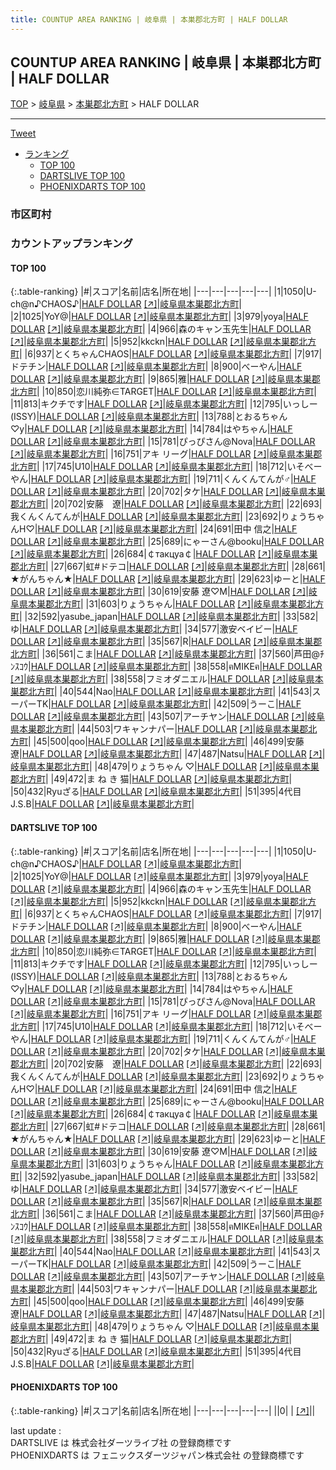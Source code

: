 ```yaml
---
title: COUNTUP AREA RANKING | 岐阜県 | 本巣郡北方町 | HALF DOLLAR
---
```

## COUNTUP AREA RANKING | 岐阜県 | 本巣郡北方町 | HALF DOLLAR

[TOP](/darts/rank/) > [岐阜県](/darts/rank/岐阜県/) > [本巣郡北方町](/darts/rank/岐阜県/本巣郡北方町/) > HALF DOLLAR

___

<a href="https://twitter.com/share?ref_src=twsrc%5Etfw" data-text="COUNTUP AREA RANKING | 岐阜県本巣郡北方町HALF DOLLAR" class="twitter-share-button" data-hashtags="DARTSLIVE,PHOENIXDARTS,darts,ダーツ" data-show-count="false">Tweet</a>

* [ランキング](#カウントアップランキング)
    * [TOP 100](#top-100)
    * [DARTSLIVE TOP 100](#dartslive-top-100)
    * [PHOENIXDARTS TOP 100](#phoenixdarts-top-100)

### 市区町村

<ul>

</ul>

### カウントアップランキング

#### TOP 100



{:.table-ranking}
|#|スコア|名前|店名|所在地|
|---|---|---|---|---|
|1|1050|<span class="rank-name-dl">U-ch@n♪CHAOS♪</span>|<a href="/darts/rank/shops/d69a03368e0ae639774c926eb736cb5a.html">HALF DOLLAR</a> <a href="https://search.dartslive.com/jp/shop/d69a03368e0ae639774c926eb736cb5a">[↗]</a>|<a href="/darts/rank/岐阜県/本巣郡北方町">岐阜県本巣郡北方町</a>|
|2|1025|<span class="rank-name-dl">YoY@</span>|<a href="/darts/rank/shops/d69a03368e0ae639774c926eb736cb5a.html">HALF DOLLAR</a> <a href="https://search.dartslive.com/jp/shop/d69a03368e0ae639774c926eb736cb5a">[↗]</a>|<a href="/darts/rank/岐阜県/本巣郡北方町">岐阜県本巣郡北方町</a>|
|3|979|<span class="rank-name-dl">yoya</span>|<a href="/darts/rank/shops/d69a03368e0ae639774c926eb736cb5a.html">HALF DOLLAR</a> <a href="https://search.dartslive.com/jp/shop/d69a03368e0ae639774c926eb736cb5a">[↗]</a>|<a href="/darts/rank/岐阜県/本巣郡北方町">岐阜県本巣郡北方町</a>|
|4|966|<span class="rank-name-dl">森のキャン玉先生</span>|<a href="/darts/rank/shops/d69a03368e0ae639774c926eb736cb5a.html">HALF DOLLAR</a> <a href="https://search.dartslive.com/jp/shop/d69a03368e0ae639774c926eb736cb5a">[↗]</a>|<a href="/darts/rank/岐阜県/本巣郡北方町">岐阜県本巣郡北方町</a>|
|5|952|<span class="rank-name-dl">kkckn</span>|<a href="/darts/rank/shops/d69a03368e0ae639774c926eb736cb5a.html">HALF DOLLAR</a> <a href="https://search.dartslive.com/jp/shop/d69a03368e0ae639774c926eb736cb5a">[↗]</a>|<a href="/darts/rank/岐阜県/本巣郡北方町">岐阜県本巣郡北方町</a>|
|6|937|<span class="rank-name-dl">とくちゃんCHAOS</span>|<a href="/darts/rank/shops/d69a03368e0ae639774c926eb736cb5a.html">HALF DOLLAR</a> <a href="https://search.dartslive.com/jp/shop/d69a03368e0ae639774c926eb736cb5a">[↗]</a>|<a href="/darts/rank/岐阜県/本巣郡北方町">岐阜県本巣郡北方町</a>|
|7|917|<span class="rank-name-dl">ドテチン</span>|<a href="/darts/rank/shops/d69a03368e0ae639774c926eb736cb5a.html">HALF DOLLAR</a> <a href="https://search.dartslive.com/jp/shop/d69a03368e0ae639774c926eb736cb5a">[↗]</a>|<a href="/darts/rank/岐阜県/本巣郡北方町">岐阜県本巣郡北方町</a>|
|8|900|<span class="rank-name-dl">べーやん</span>|<a href="/darts/rank/shops/d69a03368e0ae639774c926eb736cb5a.html">HALF DOLLAR</a> <a href="https://search.dartslive.com/jp/shop/d69a03368e0ae639774c926eb736cb5a">[↗]</a>|<a href="/darts/rank/岐阜県/本巣郡北方町">岐阜県本巣郡北方町</a>|
|9|865|<span class="rank-name-dl">雅</span>|<a href="/darts/rank/shops/d69a03368e0ae639774c926eb736cb5a.html">HALF DOLLAR</a> <a href="https://search.dartslive.com/jp/shop/d69a03368e0ae639774c926eb736cb5a">[↗]</a>|<a href="/darts/rank/岐阜県/本巣郡北方町">岐阜県本巣郡北方町</a>|
|10|850|<span class="rank-name-dl">恋川純弥∈TARGET</span>|<a href="/darts/rank/shops/d69a03368e0ae639774c926eb736cb5a.html">HALF DOLLAR</a> <a href="https://search.dartslive.com/jp/shop/d69a03368e0ae639774c926eb736cb5a">[↗]</a>|<a href="/darts/rank/岐阜県/本巣郡北方町">岐阜県本巣郡北方町</a>|
|11|813|<span class="rank-name-dl">キクチです</span>|<a href="/darts/rank/shops/d69a03368e0ae639774c926eb736cb5a.html">HALF DOLLAR</a> <a href="https://search.dartslive.com/jp/shop/d69a03368e0ae639774c926eb736cb5a">[↗]</a>|<a href="/darts/rank/岐阜県/本巣郡北方町">岐阜県本巣郡北方町</a>|
|12|795|<span class="rank-name-dl">いっしー(ISSY)</span>|<a href="/darts/rank/shops/d69a03368e0ae639774c926eb736cb5a.html">HALF DOLLAR</a> <a href="https://search.dartslive.com/jp/shop/d69a03368e0ae639774c926eb736cb5a">[↗]</a>|<a href="/darts/rank/岐阜県/本巣郡北方町">岐阜県本巣郡北方町</a>|
|13|788|<span class="rank-name-dl">とおるちゃん♡y</span>|<a href="/darts/rank/shops/d69a03368e0ae639774c926eb736cb5a.html">HALF DOLLAR</a> <a href="https://search.dartslive.com/jp/shop/d69a03368e0ae639774c926eb736cb5a">[↗]</a>|<a href="/darts/rank/岐阜県/本巣郡北方町">岐阜県本巣郡北方町</a>|
|14|784|<span class="rank-name-dl">はやちゃん</span>|<a href="/darts/rank/shops/d69a03368e0ae639774c926eb736cb5a.html">HALF DOLLAR</a> <a href="https://search.dartslive.com/jp/shop/d69a03368e0ae639774c926eb736cb5a">[↗]</a>|<a href="/darts/rank/岐阜県/本巣郡北方町">岐阜県本巣郡北方町</a>|
|15|781|<span class="rank-name-dl">ぴっぴさん@Nova</span>|<a href="/darts/rank/shops/d69a03368e0ae639774c926eb736cb5a.html">HALF DOLLAR</a> <a href="https://search.dartslive.com/jp/shop/d69a03368e0ae639774c926eb736cb5a">[↗]</a>|<a href="/darts/rank/岐阜県/本巣郡北方町">岐阜県本巣郡北方町</a>|
|16|751|<span class="rank-name-dl">アキ リーグ</span>|<a href="/darts/rank/shops/d69a03368e0ae639774c926eb736cb5a.html">HALF DOLLAR</a> <a href="https://search.dartslive.com/jp/shop/d69a03368e0ae639774c926eb736cb5a">[↗]</a>|<a href="/darts/rank/岐阜県/本巣郡北方町">岐阜県本巣郡北方町</a>|
|17|745|<span class="rank-name-dl">U10</span>|<a href="/darts/rank/shops/d69a03368e0ae639774c926eb736cb5a.html">HALF DOLLAR</a> <a href="https://search.dartslive.com/jp/shop/d69a03368e0ae639774c926eb736cb5a">[↗]</a>|<a href="/darts/rank/岐阜県/本巣郡北方町">岐阜県本巣郡北方町</a>|
|18|712|<span class="rank-name-dl">いそべーやん</span>|<a href="/darts/rank/shops/d69a03368e0ae639774c926eb736cb5a.html">HALF DOLLAR</a> <a href="https://search.dartslive.com/jp/shop/d69a03368e0ae639774c926eb736cb5a">[↗]</a>|<a href="/darts/rank/岐阜県/本巣郡北方町">岐阜県本巣郡北方町</a>|
|19|711|<span class="rank-name-dl">くんくんてんが♂</span>|<a href="/darts/rank/shops/d69a03368e0ae639774c926eb736cb5a.html">HALF DOLLAR</a> <a href="https://search.dartslive.com/jp/shop/d69a03368e0ae639774c926eb736cb5a">[↗]</a>|<a href="/darts/rank/岐阜県/本巣郡北方町">岐阜県本巣郡北方町</a>|
|20|702|<span class="rank-name-dl">タケ</span>|<a href="/darts/rank/shops/d69a03368e0ae639774c926eb736cb5a.html">HALF DOLLAR</a> <a href="https://search.dartslive.com/jp/shop/d69a03368e0ae639774c926eb736cb5a">[↗]</a>|<a href="/darts/rank/岐阜県/本巣郡北方町">岐阜県本巣郡北方町</a>|
|20|702|<span class="rank-name-dl">安藤　遼</span>|<a href="/darts/rank/shops/d69a03368e0ae639774c926eb736cb5a.html">HALF DOLLAR</a> <a href="https://search.dartslive.com/jp/shop/d69a03368e0ae639774c926eb736cb5a">[↗]</a>|<a href="/darts/rank/岐阜県/本巣郡北方町">岐阜県本巣郡北方町</a>|
|22|693|<span class="rank-name-dl">我くんくんてんが</span>|<a href="/darts/rank/shops/d69a03368e0ae639774c926eb736cb5a.html">HALF DOLLAR</a> <a href="https://search.dartslive.com/jp/shop/d69a03368e0ae639774c926eb736cb5a">[↗]</a>|<a href="/darts/rank/岐阜県/本巣郡北方町">岐阜県本巣郡北方町</a>|
|23|692|<span class="rank-name-dl">りょうちゃんH♡</span>|<a href="/darts/rank/shops/d69a03368e0ae639774c926eb736cb5a.html">HALF DOLLAR</a> <a href="https://search.dartslive.com/jp/shop/d69a03368e0ae639774c926eb736cb5a">[↗]</a>|<a href="/darts/rank/岐阜県/本巣郡北方町">岐阜県本巣郡北方町</a>|
|24|691|<span class="rank-name-dl">田中 信之</span>|<a href="/darts/rank/shops/d69a03368e0ae639774c926eb736cb5a.html">HALF DOLLAR</a> <a href="https://search.dartslive.com/jp/shop/d69a03368e0ae639774c926eb736cb5a">[↗]</a>|<a href="/darts/rank/岐阜県/本巣郡北方町">岐阜県本巣郡北方町</a>|
|25|689|<span class="rank-name-dl">にゃーさん@booku</span>|<a href="/darts/rank/shops/d69a03368e0ae639774c926eb736cb5a.html">HALF DOLLAR</a> <a href="https://search.dartslive.com/jp/shop/d69a03368e0ae639774c926eb736cb5a">[↗]</a>|<a href="/darts/rank/岐阜県/本巣郡北方町">岐阜県本巣郡北方町</a>|
|26|684|<span class="rank-name-dl">￠такцуа￠</span>|<a href="/darts/rank/shops/d69a03368e0ae639774c926eb736cb5a.html">HALF DOLLAR</a> <a href="https://search.dartslive.com/jp/shop/d69a03368e0ae639774c926eb736cb5a">[↗]</a>|<a href="/darts/rank/岐阜県/本巣郡北方町">岐阜県本巣郡北方町</a>|
|27|667|<span class="rank-name-dl">虹#ドテコ</span>|<a href="/darts/rank/shops/d69a03368e0ae639774c926eb736cb5a.html">HALF DOLLAR</a> <a href="https://search.dartslive.com/jp/shop/d69a03368e0ae639774c926eb736cb5a">[↗]</a>|<a href="/darts/rank/岐阜県/本巣郡北方町">岐阜県本巣郡北方町</a>|
|28|661|<span class="rank-name-dl">★がんちゃん★</span>|<a href="/darts/rank/shops/d69a03368e0ae639774c926eb736cb5a.html">HALF DOLLAR</a> <a href="https://search.dartslive.com/jp/shop/d69a03368e0ae639774c926eb736cb5a">[↗]</a>|<a href="/darts/rank/岐阜県/本巣郡北方町">岐阜県本巣郡北方町</a>|
|29|623|<span class="rank-name-dl">ゆーと</span>|<a href="/darts/rank/shops/d69a03368e0ae639774c926eb736cb5a.html">HALF DOLLAR</a> <a href="https://search.dartslive.com/jp/shop/d69a03368e0ae639774c926eb736cb5a">[↗]</a>|<a href="/darts/rank/岐阜県/本巣郡北方町">岐阜県本巣郡北方町</a>|
|30|619|<span class="rank-name-dl">安藤 遼♡M</span>|<a href="/darts/rank/shops/d69a03368e0ae639774c926eb736cb5a.html">HALF DOLLAR</a> <a href="https://search.dartslive.com/jp/shop/d69a03368e0ae639774c926eb736cb5a">[↗]</a>|<a href="/darts/rank/岐阜県/本巣郡北方町">岐阜県本巣郡北方町</a>|
|31|603|<span class="rank-name-dl">りょうちゃん</span>|<a href="/darts/rank/shops/d69a03368e0ae639774c926eb736cb5a.html">HALF DOLLAR</a> <a href="https://search.dartslive.com/jp/shop/d69a03368e0ae639774c926eb736cb5a">[↗]</a>|<a href="/darts/rank/岐阜県/本巣郡北方町">岐阜県本巣郡北方町</a>|
|32|592|<span class="rank-name-dl">yasube_japan</span>|<a href="/darts/rank/shops/d69a03368e0ae639774c926eb736cb5a.html">HALF DOLLAR</a> <a href="https://search.dartslive.com/jp/shop/d69a03368e0ae639774c926eb736cb5a">[↗]</a>|<a href="/darts/rank/岐阜県/本巣郡北方町">岐阜県本巣郡北方町</a>|
|33|582|<span class="rank-name-dl">ゆ</span>|<a href="/darts/rank/shops/d69a03368e0ae639774c926eb736cb5a.html">HALF DOLLAR</a> <a href="https://search.dartslive.com/jp/shop/d69a03368e0ae639774c926eb736cb5a">[↗]</a>|<a href="/darts/rank/岐阜県/本巣郡北方町">岐阜県本巣郡北方町</a>|
|34|577|<span class="rank-name-dl">激安ベイビー</span>|<a href="/darts/rank/shops/d69a03368e0ae639774c926eb736cb5a.html">HALF DOLLAR</a> <a href="https://search.dartslive.com/jp/shop/d69a03368e0ae639774c926eb736cb5a">[↗]</a>|<a href="/darts/rank/岐阜県/本巣郡北方町">岐阜県本巣郡北方町</a>|
|35|567|<span class="rank-name-dl">R</span>|<a href="/darts/rank/shops/d69a03368e0ae639774c926eb736cb5a.html">HALF DOLLAR</a> <a href="https://search.dartslive.com/jp/shop/d69a03368e0ae639774c926eb736cb5a">[↗]</a>|<a href="/darts/rank/岐阜県/本巣郡北方町">岐阜県本巣郡北方町</a>|
|36|561|<span class="rank-name-dl">こま</span>|<a href="/darts/rank/shops/d69a03368e0ae639774c926eb736cb5a.html">HALF DOLLAR</a> <a href="https://search.dartslive.com/jp/shop/d69a03368e0ae639774c926eb736cb5a">[↗]</a>|<a href="/darts/rank/岐阜県/本巣郡北方町">岐阜県本巣郡北方町</a>|
|37|560|<span class="rank-name-dl">芦田@ﾁﾝｽｺｳ</span>|<a href="/darts/rank/shops/d69a03368e0ae639774c926eb736cb5a.html">HALF DOLLAR</a> <a href="https://search.dartslive.com/jp/shop/d69a03368e0ae639774c926eb736cb5a">[↗]</a>|<a href="/darts/rank/岐阜県/本巣郡北方町">岐阜県本巣郡北方町</a>|
|38|558|<span class="rank-name-dl">ฅMIKEฅ</span>|<a href="/darts/rank/shops/d69a03368e0ae639774c926eb736cb5a.html">HALF DOLLAR</a> <a href="https://search.dartslive.com/jp/shop/d69a03368e0ae639774c926eb736cb5a">[↗]</a>|<a href="/darts/rank/岐阜県/本巣郡北方町">岐阜県本巣郡北方町</a>|
|38|558|<span class="rank-name-dl">フミオダニエル</span>|<a href="/darts/rank/shops/d69a03368e0ae639774c926eb736cb5a.html">HALF DOLLAR</a> <a href="https://search.dartslive.com/jp/shop/d69a03368e0ae639774c926eb736cb5a">[↗]</a>|<a href="/darts/rank/岐阜県/本巣郡北方町">岐阜県本巣郡北方町</a>|
|40|544|<span class="rank-name-dl">Nao</span>|<a href="/darts/rank/shops/d69a03368e0ae639774c926eb736cb5a.html">HALF DOLLAR</a> <a href="https://search.dartslive.com/jp/shop/d69a03368e0ae639774c926eb736cb5a">[↗]</a>|<a href="/darts/rank/岐阜県/本巣郡北方町">岐阜県本巣郡北方町</a>|
|41|543|<span class="rank-name-dl">スーパーTK</span>|<a href="/darts/rank/shops/d69a03368e0ae639774c926eb736cb5a.html">HALF DOLLAR</a> <a href="https://search.dartslive.com/jp/shop/d69a03368e0ae639774c926eb736cb5a">[↗]</a>|<a href="/darts/rank/岐阜県/本巣郡北方町">岐阜県本巣郡北方町</a>|
|42|509|<span class="rank-name-dl">うーこ</span>|<a href="/darts/rank/shops/d69a03368e0ae639774c926eb736cb5a.html">HALF DOLLAR</a> <a href="https://search.dartslive.com/jp/shop/d69a03368e0ae639774c926eb736cb5a">[↗]</a>|<a href="/darts/rank/岐阜県/本巣郡北方町">岐阜県本巣郡北方町</a>|
|43|507|<span class="rank-name-dl">アーチヤン</span>|<a href="/darts/rank/shops/d69a03368e0ae639774c926eb736cb5a.html">HALF DOLLAR</a> <a href="https://search.dartslive.com/jp/shop/d69a03368e0ae639774c926eb736cb5a">[↗]</a>|<a href="/darts/rank/岐阜県/本巣郡北方町">岐阜県本巣郡北方町</a>|
|44|503|<span class="rank-name-dl">ワキャンナパー</span>|<a href="/darts/rank/shops/d69a03368e0ae639774c926eb736cb5a.html">HALF DOLLAR</a> <a href="https://search.dartslive.com/jp/shop/d69a03368e0ae639774c926eb736cb5a">[↗]</a>|<a href="/darts/rank/岐阜県/本巣郡北方町">岐阜県本巣郡北方町</a>|
|45|500|<span class="rank-name-dl">qoo</span>|<a href="/darts/rank/shops/d69a03368e0ae639774c926eb736cb5a.html">HALF DOLLAR</a> <a href="https://search.dartslive.com/jp/shop/d69a03368e0ae639774c926eb736cb5a">[↗]</a>|<a href="/darts/rank/岐阜県/本巣郡北方町">岐阜県本巣郡北方町</a>|
|46|499|<span class="rank-name-dl">安藤 遼</span>|<a href="/darts/rank/shops/d69a03368e0ae639774c926eb736cb5a.html">HALF DOLLAR</a> <a href="https://search.dartslive.com/jp/shop/d69a03368e0ae639774c926eb736cb5a">[↗]</a>|<a href="/darts/rank/岐阜県/本巣郡北方町">岐阜県本巣郡北方町</a>|
|47|487|<span class="rank-name-dl">Natsu</span>|<a href="/darts/rank/shops/d69a03368e0ae639774c926eb736cb5a.html">HALF DOLLAR</a> <a href="https://search.dartslive.com/jp/shop/d69a03368e0ae639774c926eb736cb5a">[↗]</a>|<a href="/darts/rank/岐阜県/本巣郡北方町">岐阜県本巣郡北方町</a>|
|48|479|<span class="rank-name-dl">りょうちゃん ♡</span>|<a href="/darts/rank/shops/d69a03368e0ae639774c926eb736cb5a.html">HALF DOLLAR</a> <a href="https://search.dartslive.com/jp/shop/d69a03368e0ae639774c926eb736cb5a">[↗]</a>|<a href="/darts/rank/岐阜県/本巣郡北方町">岐阜県本巣郡北方町</a>|
|49|472|<span class="rank-name-dl">ま ね き 猫</span>|<a href="/darts/rank/shops/d69a03368e0ae639774c926eb736cb5a.html">HALF DOLLAR</a> <a href="https://search.dartslive.com/jp/shop/d69a03368e0ae639774c926eb736cb5a">[↗]</a>|<a href="/darts/rank/岐阜県/本巣郡北方町">岐阜県本巣郡北方町</a>|
|50|432|<span class="rank-name-dl">Ryuざる</span>|<a href="/darts/rank/shops/d69a03368e0ae639774c926eb736cb5a.html">HALF DOLLAR</a> <a href="https://search.dartslive.com/jp/shop/d69a03368e0ae639774c926eb736cb5a">[↗]</a>|<a href="/darts/rank/岐阜県/本巣郡北方町">岐阜県本巣郡北方町</a>|
|51|395|<span class="rank-name-dl">4代目J.S.B</span>|<a href="/darts/rank/shops/d69a03368e0ae639774c926eb736cb5a.html">HALF DOLLAR</a> <a href="https://search.dartslive.com/jp/shop/d69a03368e0ae639774c926eb736cb5a">[↗]</a>|<a href="/darts/rank/岐阜県/本巣郡北方町">岐阜県本巣郡北方町</a>|


#### DARTSLIVE TOP 100



{:.table-ranking}
|#|スコア|名前|店名|所在地|
|---|---|---|---|---|
|1|1050|<span class="rank-name-dl">U-ch@n♪CHAOS♪</span>|<a href="/darts/rank/shops/d69a03368e0ae639774c926eb736cb5a.html">HALF DOLLAR</a> <a href="https://search.dartslive.com/jp/shop/d69a03368e0ae639774c926eb736cb5a">[↗]</a>|<a href="/darts/rank/岐阜県/本巣郡北方町">岐阜県本巣郡北方町</a>|
|2|1025|<span class="rank-name-dl">YoY@</span>|<a href="/darts/rank/shops/d69a03368e0ae639774c926eb736cb5a.html">HALF DOLLAR</a> <a href="https://search.dartslive.com/jp/shop/d69a03368e0ae639774c926eb736cb5a">[↗]</a>|<a href="/darts/rank/岐阜県/本巣郡北方町">岐阜県本巣郡北方町</a>|
|3|979|<span class="rank-name-dl">yoya</span>|<a href="/darts/rank/shops/d69a03368e0ae639774c926eb736cb5a.html">HALF DOLLAR</a> <a href="https://search.dartslive.com/jp/shop/d69a03368e0ae639774c926eb736cb5a">[↗]</a>|<a href="/darts/rank/岐阜県/本巣郡北方町">岐阜県本巣郡北方町</a>|
|4|966|<span class="rank-name-dl">森のキャン玉先生</span>|<a href="/darts/rank/shops/d69a03368e0ae639774c926eb736cb5a.html">HALF DOLLAR</a> <a href="https://search.dartslive.com/jp/shop/d69a03368e0ae639774c926eb736cb5a">[↗]</a>|<a href="/darts/rank/岐阜県/本巣郡北方町">岐阜県本巣郡北方町</a>|
|5|952|<span class="rank-name-dl">kkckn</span>|<a href="/darts/rank/shops/d69a03368e0ae639774c926eb736cb5a.html">HALF DOLLAR</a> <a href="https://search.dartslive.com/jp/shop/d69a03368e0ae639774c926eb736cb5a">[↗]</a>|<a href="/darts/rank/岐阜県/本巣郡北方町">岐阜県本巣郡北方町</a>|
|6|937|<span class="rank-name-dl">とくちゃんCHAOS</span>|<a href="/darts/rank/shops/d69a03368e0ae639774c926eb736cb5a.html">HALF DOLLAR</a> <a href="https://search.dartslive.com/jp/shop/d69a03368e0ae639774c926eb736cb5a">[↗]</a>|<a href="/darts/rank/岐阜県/本巣郡北方町">岐阜県本巣郡北方町</a>|
|7|917|<span class="rank-name-dl">ドテチン</span>|<a href="/darts/rank/shops/d69a03368e0ae639774c926eb736cb5a.html">HALF DOLLAR</a> <a href="https://search.dartslive.com/jp/shop/d69a03368e0ae639774c926eb736cb5a">[↗]</a>|<a href="/darts/rank/岐阜県/本巣郡北方町">岐阜県本巣郡北方町</a>|
|8|900|<span class="rank-name-dl">べーやん</span>|<a href="/darts/rank/shops/d69a03368e0ae639774c926eb736cb5a.html">HALF DOLLAR</a> <a href="https://search.dartslive.com/jp/shop/d69a03368e0ae639774c926eb736cb5a">[↗]</a>|<a href="/darts/rank/岐阜県/本巣郡北方町">岐阜県本巣郡北方町</a>|
|9|865|<span class="rank-name-dl">雅</span>|<a href="/darts/rank/shops/d69a03368e0ae639774c926eb736cb5a.html">HALF DOLLAR</a> <a href="https://search.dartslive.com/jp/shop/d69a03368e0ae639774c926eb736cb5a">[↗]</a>|<a href="/darts/rank/岐阜県/本巣郡北方町">岐阜県本巣郡北方町</a>|
|10|850|<span class="rank-name-dl">恋川純弥∈TARGET</span>|<a href="/darts/rank/shops/d69a03368e0ae639774c926eb736cb5a.html">HALF DOLLAR</a> <a href="https://search.dartslive.com/jp/shop/d69a03368e0ae639774c926eb736cb5a">[↗]</a>|<a href="/darts/rank/岐阜県/本巣郡北方町">岐阜県本巣郡北方町</a>|
|11|813|<span class="rank-name-dl">キクチです</span>|<a href="/darts/rank/shops/d69a03368e0ae639774c926eb736cb5a.html">HALF DOLLAR</a> <a href="https://search.dartslive.com/jp/shop/d69a03368e0ae639774c926eb736cb5a">[↗]</a>|<a href="/darts/rank/岐阜県/本巣郡北方町">岐阜県本巣郡北方町</a>|
|12|795|<span class="rank-name-dl">いっしー(ISSY)</span>|<a href="/darts/rank/shops/d69a03368e0ae639774c926eb736cb5a.html">HALF DOLLAR</a> <a href="https://search.dartslive.com/jp/shop/d69a03368e0ae639774c926eb736cb5a">[↗]</a>|<a href="/darts/rank/岐阜県/本巣郡北方町">岐阜県本巣郡北方町</a>|
|13|788|<span class="rank-name-dl">とおるちゃん♡y</span>|<a href="/darts/rank/shops/d69a03368e0ae639774c926eb736cb5a.html">HALF DOLLAR</a> <a href="https://search.dartslive.com/jp/shop/d69a03368e0ae639774c926eb736cb5a">[↗]</a>|<a href="/darts/rank/岐阜県/本巣郡北方町">岐阜県本巣郡北方町</a>|
|14|784|<span class="rank-name-dl">はやちゃん</span>|<a href="/darts/rank/shops/d69a03368e0ae639774c926eb736cb5a.html">HALF DOLLAR</a> <a href="https://search.dartslive.com/jp/shop/d69a03368e0ae639774c926eb736cb5a">[↗]</a>|<a href="/darts/rank/岐阜県/本巣郡北方町">岐阜県本巣郡北方町</a>|
|15|781|<span class="rank-name-dl">ぴっぴさん@Nova</span>|<a href="/darts/rank/shops/d69a03368e0ae639774c926eb736cb5a.html">HALF DOLLAR</a> <a href="https://search.dartslive.com/jp/shop/d69a03368e0ae639774c926eb736cb5a">[↗]</a>|<a href="/darts/rank/岐阜県/本巣郡北方町">岐阜県本巣郡北方町</a>|
|16|751|<span class="rank-name-dl">アキ リーグ</span>|<a href="/darts/rank/shops/d69a03368e0ae639774c926eb736cb5a.html">HALF DOLLAR</a> <a href="https://search.dartslive.com/jp/shop/d69a03368e0ae639774c926eb736cb5a">[↗]</a>|<a href="/darts/rank/岐阜県/本巣郡北方町">岐阜県本巣郡北方町</a>|
|17|745|<span class="rank-name-dl">U10</span>|<a href="/darts/rank/shops/d69a03368e0ae639774c926eb736cb5a.html">HALF DOLLAR</a> <a href="https://search.dartslive.com/jp/shop/d69a03368e0ae639774c926eb736cb5a">[↗]</a>|<a href="/darts/rank/岐阜県/本巣郡北方町">岐阜県本巣郡北方町</a>|
|18|712|<span class="rank-name-dl">いそべーやん</span>|<a href="/darts/rank/shops/d69a03368e0ae639774c926eb736cb5a.html">HALF DOLLAR</a> <a href="https://search.dartslive.com/jp/shop/d69a03368e0ae639774c926eb736cb5a">[↗]</a>|<a href="/darts/rank/岐阜県/本巣郡北方町">岐阜県本巣郡北方町</a>|
|19|711|<span class="rank-name-dl">くんくんてんが♂</span>|<a href="/darts/rank/shops/d69a03368e0ae639774c926eb736cb5a.html">HALF DOLLAR</a> <a href="https://search.dartslive.com/jp/shop/d69a03368e0ae639774c926eb736cb5a">[↗]</a>|<a href="/darts/rank/岐阜県/本巣郡北方町">岐阜県本巣郡北方町</a>|
|20|702|<span class="rank-name-dl">タケ</span>|<a href="/darts/rank/shops/d69a03368e0ae639774c926eb736cb5a.html">HALF DOLLAR</a> <a href="https://search.dartslive.com/jp/shop/d69a03368e0ae639774c926eb736cb5a">[↗]</a>|<a href="/darts/rank/岐阜県/本巣郡北方町">岐阜県本巣郡北方町</a>|
|20|702|<span class="rank-name-dl">安藤　遼</span>|<a href="/darts/rank/shops/d69a03368e0ae639774c926eb736cb5a.html">HALF DOLLAR</a> <a href="https://search.dartslive.com/jp/shop/d69a03368e0ae639774c926eb736cb5a">[↗]</a>|<a href="/darts/rank/岐阜県/本巣郡北方町">岐阜県本巣郡北方町</a>|
|22|693|<span class="rank-name-dl">我くんくんてんが</span>|<a href="/darts/rank/shops/d69a03368e0ae639774c926eb736cb5a.html">HALF DOLLAR</a> <a href="https://search.dartslive.com/jp/shop/d69a03368e0ae639774c926eb736cb5a">[↗]</a>|<a href="/darts/rank/岐阜県/本巣郡北方町">岐阜県本巣郡北方町</a>|
|23|692|<span class="rank-name-dl">りょうちゃんH♡</span>|<a href="/darts/rank/shops/d69a03368e0ae639774c926eb736cb5a.html">HALF DOLLAR</a> <a href="https://search.dartslive.com/jp/shop/d69a03368e0ae639774c926eb736cb5a">[↗]</a>|<a href="/darts/rank/岐阜県/本巣郡北方町">岐阜県本巣郡北方町</a>|
|24|691|<span class="rank-name-dl">田中 信之</span>|<a href="/darts/rank/shops/d69a03368e0ae639774c926eb736cb5a.html">HALF DOLLAR</a> <a href="https://search.dartslive.com/jp/shop/d69a03368e0ae639774c926eb736cb5a">[↗]</a>|<a href="/darts/rank/岐阜県/本巣郡北方町">岐阜県本巣郡北方町</a>|
|25|689|<span class="rank-name-dl">にゃーさん@booku</span>|<a href="/darts/rank/shops/d69a03368e0ae639774c926eb736cb5a.html">HALF DOLLAR</a> <a href="https://search.dartslive.com/jp/shop/d69a03368e0ae639774c926eb736cb5a">[↗]</a>|<a href="/darts/rank/岐阜県/本巣郡北方町">岐阜県本巣郡北方町</a>|
|26|684|<span class="rank-name-dl">￠такцуа￠</span>|<a href="/darts/rank/shops/d69a03368e0ae639774c926eb736cb5a.html">HALF DOLLAR</a> <a href="https://search.dartslive.com/jp/shop/d69a03368e0ae639774c926eb736cb5a">[↗]</a>|<a href="/darts/rank/岐阜県/本巣郡北方町">岐阜県本巣郡北方町</a>|
|27|667|<span class="rank-name-dl">虹#ドテコ</span>|<a href="/darts/rank/shops/d69a03368e0ae639774c926eb736cb5a.html">HALF DOLLAR</a> <a href="https://search.dartslive.com/jp/shop/d69a03368e0ae639774c926eb736cb5a">[↗]</a>|<a href="/darts/rank/岐阜県/本巣郡北方町">岐阜県本巣郡北方町</a>|
|28|661|<span class="rank-name-dl">★がんちゃん★</span>|<a href="/darts/rank/shops/d69a03368e0ae639774c926eb736cb5a.html">HALF DOLLAR</a> <a href="https://search.dartslive.com/jp/shop/d69a03368e0ae639774c926eb736cb5a">[↗]</a>|<a href="/darts/rank/岐阜県/本巣郡北方町">岐阜県本巣郡北方町</a>|
|29|623|<span class="rank-name-dl">ゆーと</span>|<a href="/darts/rank/shops/d69a03368e0ae639774c926eb736cb5a.html">HALF DOLLAR</a> <a href="https://search.dartslive.com/jp/shop/d69a03368e0ae639774c926eb736cb5a">[↗]</a>|<a href="/darts/rank/岐阜県/本巣郡北方町">岐阜県本巣郡北方町</a>|
|30|619|<span class="rank-name-dl">安藤 遼♡M</span>|<a href="/darts/rank/shops/d69a03368e0ae639774c926eb736cb5a.html">HALF DOLLAR</a> <a href="https://search.dartslive.com/jp/shop/d69a03368e0ae639774c926eb736cb5a">[↗]</a>|<a href="/darts/rank/岐阜県/本巣郡北方町">岐阜県本巣郡北方町</a>|
|31|603|<span class="rank-name-dl">りょうちゃん</span>|<a href="/darts/rank/shops/d69a03368e0ae639774c926eb736cb5a.html">HALF DOLLAR</a> <a href="https://search.dartslive.com/jp/shop/d69a03368e0ae639774c926eb736cb5a">[↗]</a>|<a href="/darts/rank/岐阜県/本巣郡北方町">岐阜県本巣郡北方町</a>|
|32|592|<span class="rank-name-dl">yasube_japan</span>|<a href="/darts/rank/shops/d69a03368e0ae639774c926eb736cb5a.html">HALF DOLLAR</a> <a href="https://search.dartslive.com/jp/shop/d69a03368e0ae639774c926eb736cb5a">[↗]</a>|<a href="/darts/rank/岐阜県/本巣郡北方町">岐阜県本巣郡北方町</a>|
|33|582|<span class="rank-name-dl">ゆ</span>|<a href="/darts/rank/shops/d69a03368e0ae639774c926eb736cb5a.html">HALF DOLLAR</a> <a href="https://search.dartslive.com/jp/shop/d69a03368e0ae639774c926eb736cb5a">[↗]</a>|<a href="/darts/rank/岐阜県/本巣郡北方町">岐阜県本巣郡北方町</a>|
|34|577|<span class="rank-name-dl">激安ベイビー</span>|<a href="/darts/rank/shops/d69a03368e0ae639774c926eb736cb5a.html">HALF DOLLAR</a> <a href="https://search.dartslive.com/jp/shop/d69a03368e0ae639774c926eb736cb5a">[↗]</a>|<a href="/darts/rank/岐阜県/本巣郡北方町">岐阜県本巣郡北方町</a>|
|35|567|<span class="rank-name-dl">R</span>|<a href="/darts/rank/shops/d69a03368e0ae639774c926eb736cb5a.html">HALF DOLLAR</a> <a href="https://search.dartslive.com/jp/shop/d69a03368e0ae639774c926eb736cb5a">[↗]</a>|<a href="/darts/rank/岐阜県/本巣郡北方町">岐阜県本巣郡北方町</a>|
|36|561|<span class="rank-name-dl">こま</span>|<a href="/darts/rank/shops/d69a03368e0ae639774c926eb736cb5a.html">HALF DOLLAR</a> <a href="https://search.dartslive.com/jp/shop/d69a03368e0ae639774c926eb736cb5a">[↗]</a>|<a href="/darts/rank/岐阜県/本巣郡北方町">岐阜県本巣郡北方町</a>|
|37|560|<span class="rank-name-dl">芦田@ﾁﾝｽｺｳ</span>|<a href="/darts/rank/shops/d69a03368e0ae639774c926eb736cb5a.html">HALF DOLLAR</a> <a href="https://search.dartslive.com/jp/shop/d69a03368e0ae639774c926eb736cb5a">[↗]</a>|<a href="/darts/rank/岐阜県/本巣郡北方町">岐阜県本巣郡北方町</a>|
|38|558|<span class="rank-name-dl">ฅMIKEฅ</span>|<a href="/darts/rank/shops/d69a03368e0ae639774c926eb736cb5a.html">HALF DOLLAR</a> <a href="https://search.dartslive.com/jp/shop/d69a03368e0ae639774c926eb736cb5a">[↗]</a>|<a href="/darts/rank/岐阜県/本巣郡北方町">岐阜県本巣郡北方町</a>|
|38|558|<span class="rank-name-dl">フミオダニエル</span>|<a href="/darts/rank/shops/d69a03368e0ae639774c926eb736cb5a.html">HALF DOLLAR</a> <a href="https://search.dartslive.com/jp/shop/d69a03368e0ae639774c926eb736cb5a">[↗]</a>|<a href="/darts/rank/岐阜県/本巣郡北方町">岐阜県本巣郡北方町</a>|
|40|544|<span class="rank-name-dl">Nao</span>|<a href="/darts/rank/shops/d69a03368e0ae639774c926eb736cb5a.html">HALF DOLLAR</a> <a href="https://search.dartslive.com/jp/shop/d69a03368e0ae639774c926eb736cb5a">[↗]</a>|<a href="/darts/rank/岐阜県/本巣郡北方町">岐阜県本巣郡北方町</a>|
|41|543|<span class="rank-name-dl">スーパーTK</span>|<a href="/darts/rank/shops/d69a03368e0ae639774c926eb736cb5a.html">HALF DOLLAR</a> <a href="https://search.dartslive.com/jp/shop/d69a03368e0ae639774c926eb736cb5a">[↗]</a>|<a href="/darts/rank/岐阜県/本巣郡北方町">岐阜県本巣郡北方町</a>|
|42|509|<span class="rank-name-dl">うーこ</span>|<a href="/darts/rank/shops/d69a03368e0ae639774c926eb736cb5a.html">HALF DOLLAR</a> <a href="https://search.dartslive.com/jp/shop/d69a03368e0ae639774c926eb736cb5a">[↗]</a>|<a href="/darts/rank/岐阜県/本巣郡北方町">岐阜県本巣郡北方町</a>|
|43|507|<span class="rank-name-dl">アーチヤン</span>|<a href="/darts/rank/shops/d69a03368e0ae639774c926eb736cb5a.html">HALF DOLLAR</a> <a href="https://search.dartslive.com/jp/shop/d69a03368e0ae639774c926eb736cb5a">[↗]</a>|<a href="/darts/rank/岐阜県/本巣郡北方町">岐阜県本巣郡北方町</a>|
|44|503|<span class="rank-name-dl">ワキャンナパー</span>|<a href="/darts/rank/shops/d69a03368e0ae639774c926eb736cb5a.html">HALF DOLLAR</a> <a href="https://search.dartslive.com/jp/shop/d69a03368e0ae639774c926eb736cb5a">[↗]</a>|<a href="/darts/rank/岐阜県/本巣郡北方町">岐阜県本巣郡北方町</a>|
|45|500|<span class="rank-name-dl">qoo</span>|<a href="/darts/rank/shops/d69a03368e0ae639774c926eb736cb5a.html">HALF DOLLAR</a> <a href="https://search.dartslive.com/jp/shop/d69a03368e0ae639774c926eb736cb5a">[↗]</a>|<a href="/darts/rank/岐阜県/本巣郡北方町">岐阜県本巣郡北方町</a>|
|46|499|<span class="rank-name-dl">安藤 遼</span>|<a href="/darts/rank/shops/d69a03368e0ae639774c926eb736cb5a.html">HALF DOLLAR</a> <a href="https://search.dartslive.com/jp/shop/d69a03368e0ae639774c926eb736cb5a">[↗]</a>|<a href="/darts/rank/岐阜県/本巣郡北方町">岐阜県本巣郡北方町</a>|
|47|487|<span class="rank-name-dl">Natsu</span>|<a href="/darts/rank/shops/d69a03368e0ae639774c926eb736cb5a.html">HALF DOLLAR</a> <a href="https://search.dartslive.com/jp/shop/d69a03368e0ae639774c926eb736cb5a">[↗]</a>|<a href="/darts/rank/岐阜県/本巣郡北方町">岐阜県本巣郡北方町</a>|
|48|479|<span class="rank-name-dl">りょうちゃん ♡</span>|<a href="/darts/rank/shops/d69a03368e0ae639774c926eb736cb5a.html">HALF DOLLAR</a> <a href="https://search.dartslive.com/jp/shop/d69a03368e0ae639774c926eb736cb5a">[↗]</a>|<a href="/darts/rank/岐阜県/本巣郡北方町">岐阜県本巣郡北方町</a>|
|49|472|<span class="rank-name-dl">ま ね き 猫</span>|<a href="/darts/rank/shops/d69a03368e0ae639774c926eb736cb5a.html">HALF DOLLAR</a> <a href="https://search.dartslive.com/jp/shop/d69a03368e0ae639774c926eb736cb5a">[↗]</a>|<a href="/darts/rank/岐阜県/本巣郡北方町">岐阜県本巣郡北方町</a>|
|50|432|<span class="rank-name-dl">Ryuざる</span>|<a href="/darts/rank/shops/d69a03368e0ae639774c926eb736cb5a.html">HALF DOLLAR</a> <a href="https://search.dartslive.com/jp/shop/d69a03368e0ae639774c926eb736cb5a">[↗]</a>|<a href="/darts/rank/岐阜県/本巣郡北方町">岐阜県本巣郡北方町</a>|
|51|395|<span class="rank-name-dl">4代目J.S.B</span>|<a href="/darts/rank/shops/d69a03368e0ae639774c926eb736cb5a.html">HALF DOLLAR</a> <a href="https://search.dartslive.com/jp/shop/d69a03368e0ae639774c926eb736cb5a">[↗]</a>|<a href="/darts/rank/岐阜県/本巣郡北方町">岐阜県本巣郡北方町</a>|


#### PHOENIXDARTS TOP 100



{:.table-ranking}
|#|スコア|名前|店名|所在地|
|---|---|---|---|---|
||0|<span class="rank-name-dl"> </span>|<a href="/darts/rank/shops/.html"></a> <a href="">[↗]</a>|<a href="/darts/rank//"></a>|


<div class="footer border-top border-gray-light mt-5 pt-3 text-right text-gray">
    last update : <span style="font-weight: italic" id="foot_last_modified"></span><br />
    DARTSLIVE は 株式会社ダーツライブ社 の登録商標です<br />
    PHOENIXDARTS は フェニックスダーツジャパン株式会社 の登録商標です<br />
</div>

<script src="https://cdnjs.cloudflare.com/ajax/libs/jquery.tablesorter/2.31.3/js/jquery.tablesorter.min.js" integrity="sha512-qzgd5cYSZcosqpzpn7zF2ZId8f/8CHmFKZ8j7mU4OUXTNRd5g+ZHBPsgKEwoqxCtdQvExE5LprwwPAgoicguNg==" crossorigin="anonymous" referrerpolicy="no-referrer"></script>
<link rel="stylesheet" href="https://cdnjs.cloudflare.com/ajax/libs/jquery.tablesorter/2.31.3/css/theme.default.min.css" integrity="sha512-wghhOJkjQX0Lh3NSWvNKeZ0ZpNn+SPVXX1Qyc9OCaogADktxrBiBdKGDoqVUOyhStvMBmJQ8ZdMHiR3wuEq8+w==" crossorigin="anonymous" referrerpolicy="no-referrer" />
<script>
$(function() {
    $(".table-ranking").tablesorter({sortList:[[0, 0]]});
    $("#foot_last_modified").text(formatDate(new Date(document.lastModified), 'yyyy-MM-dd HH:mm:ss'));
});
</script>

<script async src="https://platform.twitter.com/widgets.js" charset="utf-8"></script>